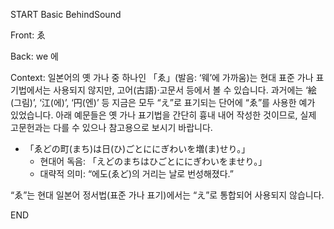START
Basic BehindSound

Front:
ゑ


Back:
we 에


Context:
일본어의 옛 가나 중 하나인 「ゑ」(발음: ‘웨’에 가까움)는 현대 표준 가나 표기법에서는 사용되지 않지만, 고어(古語)·고문서 등에서 볼 수 있습니다. 과거에는 ‘絵(그림)’, ‘江(에)’, ‘円(엔)’ 등 지금은 모두 “え”로 표기되는 단어에 “ゑ”를 사용한 예가 있었습니다. 아래 예문들은 옛 가나 표기법을 간단히 흉내 내어 작성한 것이므로, 실제 고문헌과는 다를 수 있으나 참고용으로 보시기 바랍니다.

- 「ゑどの町(まち)は日(ひ)ごとににぎわいを増(ま)せり。」  
	- 현대어 독음: 「えどのまちはひごとににぎわいをませり。」  
	- 대략적 의미: “에도(ゑど)의 거리는 날로 번성해졌다.”

“ゑ”는 현대 일본어 정서법(표준 가나 표기)에서는 “え”로 통합되어 사용되지 않습니다.  
<!--ID: 1744196660084-->
END